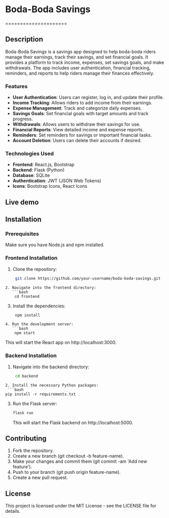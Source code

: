 # Boda-Boda Savings
=====================

## Description

Boda-Boda Savings is a savings app designed to help boda-boda riders manage their earnings, track their savings, and set financial goals. It provides a platform to track income, expenses, set savings goals, and make withdrawals. The app includes user authentication, financial tracking, reminders, and reports to help riders manage their finances effectively.

### Features

* **User Authentication**: Users can register, log in, and update their profile.
* **Income Tracking**: Allows riders to add income from their earnings.
* **Expense Management**: Track and categorize daily expenses.
* **Savings Goals**: Set financial goals with target amounts and track progress.
* **Withdrawals**: Allows users to withdraw their savings for use.
* **Financial Reports**: View detailed income and expense reports.
* **Reminders**: Set reminders for savings or important financial tasks.
* **Account Deletion**: Users can delete their accounts if desired.

### Technologies Used

* **Frontend**: React.js, Bootstrap
* **Backend**: Flask (Python)
* **Database**: SQLite
* **Authentication**: JWT (JSON Web Tokens)
* **Icons**: Bootstrap Icons, React Icons

## Live demo


## Installation

### Prerequisites

Make sure you have Node.js and npm installed.

### Frontend Installation

1. Clone the repository:
   ```bash
    git clone https://github.com/your-username/boda-boda-savings.git
```
2. Navigate into the frontend directory:
   ```bash
    cd frontend
```
3. Install the dependencies:
   ```bash
    npm install
```
4. Run the development server:
   ```bash
    npm start
```
   This will start the React app on http://localhost:3000.

### Backend Installation

1. Navigate into the backend directory:
   ```bash
    cd backend
  ```
2. Install the necessary Python packages:
   ```bash
pip install -r requirements.txt
```
3. Run the Flask server:
   ```bash
   flask run
   ```
   This will start the Flask backend on http://localhost:5000.



## Contributing

1. Fork the repository.
2. Create a new branch (git checkout -b feature-name).
3. Make your changes and commit them (git commit -am 'Add new feature').
4. Push to your branch (git push origin feature-name).
5. Create a new pull request.

## License

This project is licensed under the MIT License - see the LICENSE file for details.